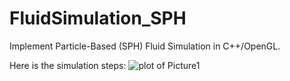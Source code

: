 FluidSimulation_SPH
===================
Implement Particle-Based (SPH) Fluid Simulation in C++/OpenGL.

Here is the simulation steps:
![plot of Picture1](Picture1.png)
